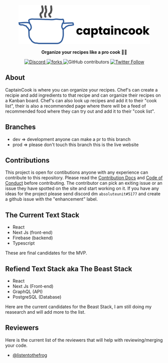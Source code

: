 <a href="https://youtu.be/dQw4w9WgXcQ"><p align="center">
<img src="https://raw.githubusercontent.com/listentothefrog/captaincook/8d24e0fe82013c52326b04d84a25960c92df646d/triumph/public/logo-web.svg"/>
</p></a>
<p align="center">
  <strong>Organize your recipes like a pro cook 👩‍🍳</strong>
</p>

<p align="center">
  <a href="https://discord.gg/jdhs4m822x">
   <img alt="Discord" src="https://img.shields.io/discord/829860162696642590" />
  </a>
  <a href="https://discord.gg/urkcfmFFv8">
    <img src="https://img.shields.io/github/forks/listentothefrog/captaincook" alt="forks" />
  </a>
  <img alt="GitHub contributors" src="https://img.shields.io/github/contributors/listentothefrog/captaincook">
  <a href="https://twitter.com/listentothefrog">
    <img alt="Twitter Follow" src="https://img.shields.io/twitter/follow/listentothefrog">
  </a>
</p>

## About 

CaptainCook is where you can organize your recipes. Chef's can create a recipie and add ingredients to that recipe and can organize their recipes on a Kanban board. Chef's can also look up recipes and add it to their "cook list", their is also a recommended page where there will be a feed of recommended food where they can try out and add it to their "cook list".

## Branches

* dev => development anyone can make a pr to this branch
* prod => please don't touch this branch this is the live website

## Contributions

This project is open for contibutions anyone with any experience can contribute to this repository. Please read the [Contribution Docs](https://github.com/listentothefrog/captaincook/blob/dev/CONTRIBUTING.md) and [Code of Conduct](https://github.com/listentothefrog/captaincook/blob/dev/CODE_OF_CONDUCT.md) before contributing. The contributor can pick an exiting issue or an issue they have spotted on the site and start working on it. If you have any ideas for the project please send discord dm `absoluteunit#5177` and create a github issue with the "enhancement" label. 

## The Current Text Stack

* React
* Next Js (front-end)
* Firebase (backend)
* Typescript

These are final candidates for the MVP. 

## Refiend Text Stack aka The Beast Stack


* React
* Next Js (Front-end)
* GraphQL (API)
* PostgreSQL (Database)

Here are the current candidates for the Beast Stack, I am still doing my reasearch and will add more to the list. 

## Reviewers

Here is the current list of the reviewers that will help with reviewing/merging your code. 


- [@listentothefrog](https://github.com/listentothefrog)
